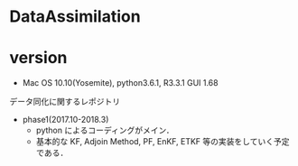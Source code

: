 # DataAssimilation

# version
- Mac OS 10.10(Yosemite), python3.6.1, R3.3.1 GUI 1.68

データ同化に関するレポジトリ
- phase1(2017.10-2018.3)
    - python によるコーディングがメイン．
    - 基本的な KF, Adjoin Method, PF, EnKF, ETKF 等の実装をしていく予定である．
